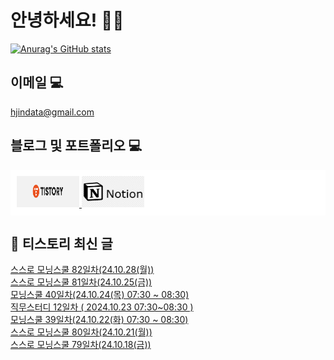 # 안녕하세요! 🙋‍♂️

[![Anurag's GitHub stats](https://github-readme-stats.vercel.app/api?username=HGJin)](https://github.com/anuraghazra/github-readme-stats)
<!--
[![Top Langs](https://github-readme-stats.vercel.app/api/top-langs/?username=HGJin&layout=compact&hide=r,jupyter%20notebook,c%23&exclude_repo=roharui.github.io)](https://github.com/anuraghazra/github-readme-stats)
-->
<!--
## 이런 환경에 익숙해요✍🏼

## 언어

<p>
  <img alt="" src= "https://img.shields.io/badge/JavaScript-F7DF1E?style=flat-square&logo=JavaScript&logoColor=white"/> 
  <img alt="" src= "https://img.shields.io/badge/TypeScript-black?logo=typescript&logoColor=blue"/>
</p>
-->
## 이메일 💻

hjindata@gmail.com

## 블로그 및 포트폴리오 💻

<div style="display: flex; flex-direction: row;background-color: white;padding: 10px;">
    <div style="margin-right: 10px;">
        <a href="https://hjindata.tistory.com/">
            <img src="https://github.com/HGJin/tistory/blob/main/logo/tistory1.png?raw=true" width="100" height="50" />
        </a>
        <a href="https://adventurous-pamphlet-28c.notion.site/DA-Data-Analyst-d609592479e144c9ba8ea716122ef05c/">
            <img src="https://github.com/HGJin/tistory/blob/e35e6767cef7d139a31c75581ae47e5a76940263/logo/notion.png?raw=true" width="100" height="50" />
        </a>
    </div>
</div>

## 📝 티스토리 최신 글

<a href=https://hjindata.tistory.com/379>스스로 모닝스쿨 82일차(24.10.28(월))</a></br><a href=https://hjindata.tistory.com/378>스스로 모닝스쿨 81일차(24.10.25(금))</a></br><a href=https://hjindata.tistory.com/377>모닝스쿨 40일차(24.10.24(목) 07:30 ~ 08:30)</a></br><a href=https://hjindata.tistory.com/376>직무스터디 12일차 ( 2024.10.23 07:30~08:30 )</a></br><a href=https://hjindata.tistory.com/372>모닝스쿨 39일차(24.10.22(화) 07:30 ~ 08:30)</a></br><a href=https://hjindata.tistory.com/371>스스로 모닝스쿨 80일차(24.10.21(월))</a></br><a href=https://hjindata.tistory.com/369>스스로 모닝스쿨 79일차(24.10.18(금))</a></br>
